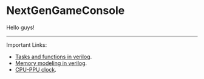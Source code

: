 NextGenGameConsole
==================
Hello guys!

------------------
Important Links:

  * [Tasks and functions in verilog](http://www.asic-world.com/verilog/task_func1.html#Syntax).
  * [Memory modeling in verilog](http://www.asic-world.com/verilog/memory_fsm1.html#Memory_Modeling).
  * [CPU-PPU clock](http://forums.nesdev.com/viewtopic.php?t=6186).

